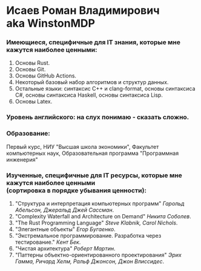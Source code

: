 # Исаев Роман Владимирович <br> aka WinstonMDP

### Имеющиеся, специфичные для IT знания, которые мне кажутся наиболее ценными:
1. Основы Rust.
2. Основы Git.
3. Основы GitHub Actions.
4. Некоторый базовый набор алгоритмов и структур данных.
5. Остальные языки: cинтаксис C++ и clang-format, основы синтаксиса C#, основы синтаксиса Haskell, основы синтаксиса Lisp.
6. Основы Latex.

### Уровень английского: на слух понимаю - сказать сложно.

### Образование:
Первый курс, НИУ "Высшая школа экономики", Факультет компьютерных наук, Образовательная программа "Программная инженерия"

### Изученные, специфичные для IT ресурсы, которые мне кажутся наиболее ценными <br> (сортировка в порядке убывания ценности):
1. "Структура и интерпретация компьютерных программ" *Гарольд Абельсон, Джеральд Джей Сассман*.
2. "Complexity Waterfall and Architecture on Demand" *Никита Соболев*.
3. "The Rust Programming Language" *Steve Klabnik, Carol Nichols*.
4. "Элегантные объекты" *Егор Бугаенко*.
5. "Экстремальное программирование. Разработка через тестирование." *Кент Бек*.
6. "Чистая архитектура" *Роберт Мартин*.
7. "Паттерны объектно-ориентированного проектирования" *Эрих Гамма, Ричард Хелм, Ральф Джонсон, Джон Влиссидес*.

